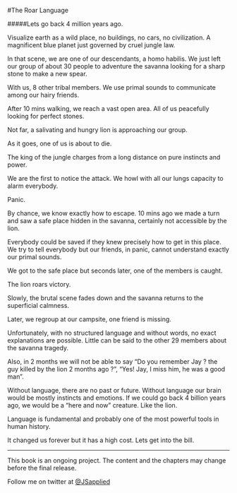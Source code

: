 #The Roar Language

#####Lets go back 4 million years ago.

Visualize earth as a wild place, no buildings, no cars, no civilization. A magnificent blue planet just governed by cruel jungle law.

In that scene, we are one of our descendants, a homo habilis. 
We just left our group of about 30 people to adventure the savanna looking for a sharp stone to make a new spear.

With us, 8 other tribal members.  We use primal sounds to communicate among our hairy friends. 

After 10 mins walking,  we reach a vast open area. All of us peacefully looking for perfect stones. 

Not far, a salivating and hungry lion is approaching our group.

As it goes, one of us is about to die.

The king of the jungle charges from a long distance on pure instincts and power.

We are the first to notice the attack. We howl with all our lungs capacity to alarm everybody.

Panic.

By chance, we know exactly how to escape. 10 mins ago we made a turn and saw a safe place hidden in the savanna, certainly not accessible by the lion.

Everybody could be saved if they knew precisely how to get in this place. We try to tell everybody but our friends, in panic, cannot understand exactly our primal sounds.

We got to the safe place but seconds later, one of the members is caught.

The lion roars victory.

Slowly, the brutal scene fades down and the savanna returns to the superficial calmness.

Later, we regroup at our campsite, one friend is missing.

Unfortunately, with no structured language and without words, no exact explanations are possible. Little can be said to the other 29 members about the savanna tragedy.

Also, in 2 months we will not be able to say “Do you remember Jay ? the guy killed by the lion 2 months ago ?”, “Yes! Jay, I miss him, he was a good man”.

Without language, there are no past or future. Without language our brain would be mostly instincts and emotions. If we could go back 4 billion years ago, we would be a “here and now” creature. Like the lion.   

Language is fundamental and probably one of the most powerful tools in human history.  

It changed us forever but it has a high cost. Lets get into the bill.


***

This book is an ongoing project. The content and the chapters may change before the final release.

Follow me on twitter at [@JSapplied](https://twitter.com/JSapplied) 



